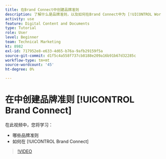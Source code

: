 ```yaml
---
title: 在Brand Connect中创建品牌准则
description: 了解什么是品牌准则，以及如何在Brand Connect中为 [!UICONTROL Workfront DAM].
activity: use
feature: Digital Content and Documents
type: Tutorial
role: User
level: Beginner
team: Technical Marketing
kt: 8982
exl-id: 717952e8-e633-4d65-b76a-9afb29159f5a
source-git-commit: d1f5c4a558f737cb8188e209a16b91b67d32285c
workflow-type: tm+mt
source-wordcount: '45'
ht-degree: 0%

---
```


# 在中创建品牌准则 [!UICONTROL Brand Connect]

在此视频中，您将学习：

* 哪些品牌准则
* 如何在 [!UICONTROL Brand Connect]

>[!VIDEO](https://video.tv.adobe.com/v/335244/?quality=12)
